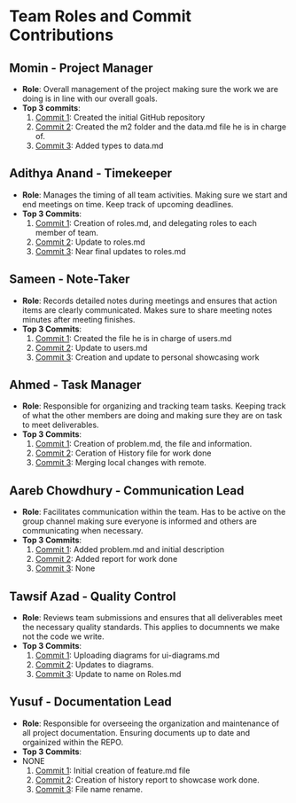 # Team Roles and Commit Contributions

## Momin - Project Manager
- **Role**: Overall management of the project making sure the work we are doing is in line with our overall goals.
- **Top 3 commits**:
  1. [Commit 1](https://github.com/MominHumayon/326FinalProject/commit/109c748f51d5f5023716459582e16aa2a030c6a0): Created the initial GitHub repository
  2. [Commit 2](https://github.com/MominHumayon/326FinalProject/commit/d27a6e10a042294ae1ea685230c17c658bdd044e): Created the m2 folder and the data.md file he is in charge of. 
  3. [Commit 3](https://github.com/MominHumayon/326FinalProject/commit/965f2cff7901972c405a5076daa1d9148b8d69ed): Added types to data.md

## Adithya Anand - Timekeeper
- **Role**: Manages the timing of all team activities. Making sure we start and end meetings on time. Keep track of upcoming deadlines. 
- **Top 3 Commits**:
  1. [Commit 1](https://github.com/MominHumayon/326FinalProject/commit/e0b0077ef2280ee8386ab290bacabb7b9188af5e): Creation of roles.md, and delegating roles to each member of team. 
  2. [Commit 2](https://github.com/MominHumayon/326FinalProject/commit/66a8ad429344edae2d46001a8ece3779f82f293a): Update to roles.md
  3. [Commit 3](https://github.com/MominHumayon/326FinalProject/commit/6bf548fead6ccc3d77f1ec02820e3b59fa3d2c7b): Near final updates to roles.md

## Sameen - Note-Taker
- **Role**: Records detailed notes during meetings and ensures that action items are clearly communicated. Makes sure to share meeting notes minutes after meeting finishes. 
- **Top 3 Commits**:
  1. [Commit 1](https://github.com/MominHumayon/326FinalProject/commit/5848f8b1fa2a7591ebfa081c4bf2086bafbb04c5): Created the file he is in charge of users.md
  2. [Commit 2](https://github.com/MominHumayon/326FinalProject/commit/eedfbc19e558156ad7b1d542510e12c4990bf5ed): Update to users.md
  3. [Commit 3](https://github.com/MominHumayon/326FinalProject/commit/96cea395ff31f4e2174ea48a44377db825d5ebc5): Creation and update to personal showcasing work

## Ahmed - Task Manager
- **Role**: Responsible for organizing and tracking team tasks. Keeping track of what the other members are doing and making sure they are on task to meet deliverables. 
- **Top 3 Commits**:
  1. [Commit 1](https://github.com/MominHumayon/326FinalProject/commit/34dd894025d73cf72288301d0571adbc1d05ebda): Creation of problem.md, the file and information.
  2. [Commit 2](https://github.com/MominHumayon/326FinalProject/commit/6185e6ebc47639da72d04a1c1dfc1738ef728b63): Ceration of History file for work done
  3. [Commit 3](https://github.com/MominHumayon/326FinalProject/commit/aff074eb40d9267bcf4998a85310c791d239683c): Merging local changes with remote.
     
## Aareb Chowdhury - Communication Lead
- **Role**: Facilitates communication within the team. Has to be active on the group channel making sure everyone is informed and others are communicating when necessary.
- **Top 3 Commits**:
  1. [Commit 1](https://github.com/MominHumayon/326FinalProject/commit/c8d0e5e5f7172d2363962240f5d083e8bc004603): Added problem.md and initial description
  2. [Commit 2](https://github.com/MominHumayon/326FinalProject/commit/a52dbaeea9f88fb03ef3adb3bf96e23eadb9d9b2): Added report for work done
  3. [Commit 3](): None
     
## Tawsif Azad - Quality Control
- **Role**: Reviews team submissions and ensures that all deliverables meet the necessary quality standards. This applies to documnents we make not the code we write. 
- **Top 3 Commits**:
  1. [Commit 1](https://github.com/MominHumayon/326FinalProject/commit/b502c52edf0ed5bcfbd0f61f914688d81c42862d): Uploading diagrams for ui-diagrams.md
  2. [Commit 2](https://github.com/MominHumayon/326FinalProject/commit/b502c52edf0ed5bcfbd0f61f914688d81c42862d): Updates to diagrams. 
  3. [Commit 3](https://github.com/MominHumayon/326FinalProject/commit/01898971adfd6364ef0a00b357502fafdb74425b): Update to name on Roles.md
     
## Yusuf - Documentation Lead
- **Role**: Responsible for overseeing the organization and maintenance of all project documentation. Ensuring documents up to date and orgainized within the REPO.
- **Top 3 Commits**:
- NONE
  1. [Commit 1](https://github.com/MominHumayon/326FinalProject/commit/c731321d2a7285a6cee0d1e45f6eefb7fad89550): Initial creation of feature.md file
  2. [Commit 2](https://github.com/MominHumayon/326FinalProject/commit/1fd85e9d50b4597cbeeaba61b6121c1ef332e94a): Creation of history report to showcase work done. 
  3. [Commit 3](https://github.com/MominHumayon/326FinalProject/commit/820b6f7796c3938019414a1de91cf090ee0109df): File name rename. 
